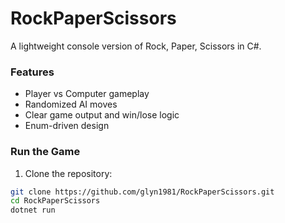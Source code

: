 
# RockPaperScissors 

A lightweight console version of Rock, Paper, Scissors in C#.

### Features

- Player vs Computer gameplay
- Randomized AI moves
- Clear game output and win/lose logic
- Enum-driven design

### Run the Game

1. Clone the repository:

```bash
git clone https://github.com/glyn1981/RockPaperScissors.git
cd RockPaperScissors
dotnet run
```

